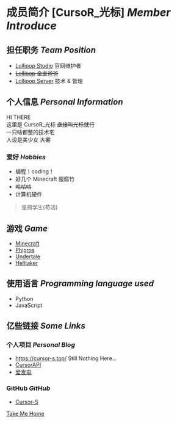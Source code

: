 # 成员简介 [CursoR_光标] *Member Introduce*

## 担任职务 *Team Position*

- [Lollipop Studio](/) 官网维护者
- ~~[Lollipop]() 金主爸爸~~
- [Lollipop Server]() 技术 & 管理

## 个人信息 *Personal Information*

HI THERE   
这里是 CursoR_光标 ~~直接叫光标就行~~   
一只啥都整的技术宅    
人设是美少女 ~~大雾~~    

### 爱好 *Hobbies* 

- 编程！coding！ 
- 好几个 Minecraft 服腐竹 
- ~~咕咕咕~~ 
- 计算机硬件 
> 是屑学生(苟活)

## 游戏 *Game*

- [Minecraft](https://minecraft.net)
- [Phigros](https://www.taptap.com/app/165287)
- [Undertale](https://store.steampowered.com/app/391540/Undertale)
- [Helltaker](https://store.steampowered.com/app/1289310/Helltaker)

## 使用语言 *Programming language used*

- Python
- JavaScript

## 亿些链接 *Some Links*

### 个人项目 *Personal Blog*

- <https://cursor-s.top/> Still Nothing Here...
- [CursorAPI](https://api.cursor-s.top/)
- [爱发电](https://afdian.net/@cursor/)

### GitHub *GitHub*

- [Cursor-S](https://github.com/Cursor-S/)

[Take Me Home](/)
